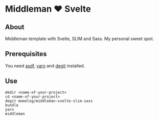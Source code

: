 # Middleman ❤️  Svelte

## About
Middleman template with Svelte, SLIM and Sass. My personal sweet spot.

## Prerequisites
You need [asdf](https://asdf-vm.com), [yarn](https://yarnpkg.com) and [degit](https://github.com/Rich-Harris/degit) installed.

## Use
```
mkdir <name-of-your-project>
cd <name-of-your-project>
degit momolog/middleman-svelte-slim-sass
bundle
yarn
middleman
```
